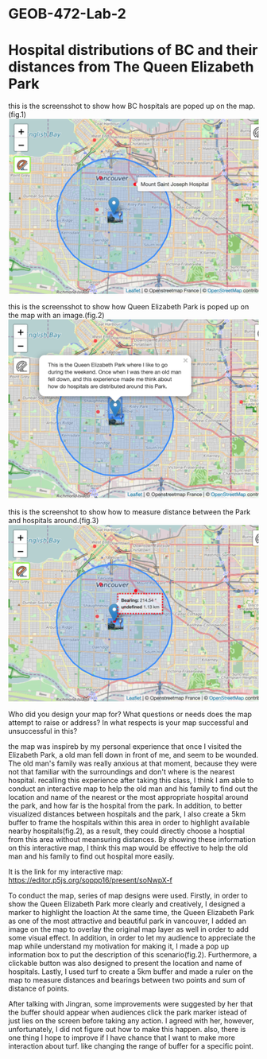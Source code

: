 # GEOB-472-Lab-2
# Hospital distributions of BC and their distances from The Queen Elizabeth Park


this is the screensshot to show how BC hospitals are poped up on the map.(fig.1)
![](Screen%20Shot%20for%20hospital%20pop%20up.png)

this is the screensshot to show how Queen Elizabeth Park is poped up on the map with an image.(fig.2)
![](Screen%20Shot%20for%20park%20pop%20up.png)

this is the screenshot to show how to measure distance between the Park and hospitals around.(fig.3)
![](Screen%20Shot%20for%20meansuring%20distance.png)

Who did you design your map for? What questions or needs does the map attempt to raise or address? In what respects is your map successful and unsuccessful in this?

the map was inspireb by my personal experience that once I visited the Elizabeth Park, a old man fell down in front of me, and seem to be wounded. The old man's family was really anxious at that moment, because they  were not that familiar with the surroundings and don't where is the nearest hospital. recalling this experience after taking this class, I think I am able to conduct an interactive map to help the old man and his family to find out the location and name of the nearest or the most appropriate hospital around the park, and how far is the hospital from the park. In addition, to better visualized distances between hospitals and the park, I also create a 5km buffer to frame the hospitals within this area in order to highlight available nearby hospitals(fig.2), as a result, they could directly choose a hosptial from this area without meansuring distances. By showing these information on this interactive map, I think this map would be effective to help the old man and his family to find out hospital more easily. 

It is the link for my interactive map: 
https://editor.p5js.org/soppp16/present/soNwpX-f


To conduct the map, series of map designs were used. Firstly, in order to show the Queen Elizabeth Park more clearly and creatively, I designed a marker to highlight the loaction At the same time, the Queen Elizabeth Park as one of the most attractive and beautiful park in vancouver, I added an image on the map to overlay the original map layer as well in order to add some visual effect. In addition, in order to let my audience to appreciate the map while understand my motivation for making it, I made a pop up information box to put the description of this scenario(fig.2). Furthermore, a clickable button was also designed to present the location and name of hospitals. Lastly, I used turf to create a 5km buffer and made a ruler on the map to measure distances and bearings between two points and sum of distance of points. 

After talking with Jingran, some improvements were suggested by her that the buffer should appear when audiences click the park marker istead of just lies on the screen before taking any action. I agreed with her, however, unfortunately, I did not figure out how to make this happen. also, there is one thing I hope to improve if I have chance that I want to make more interaction about turf. like changing the range of buffer for a specific point. 
